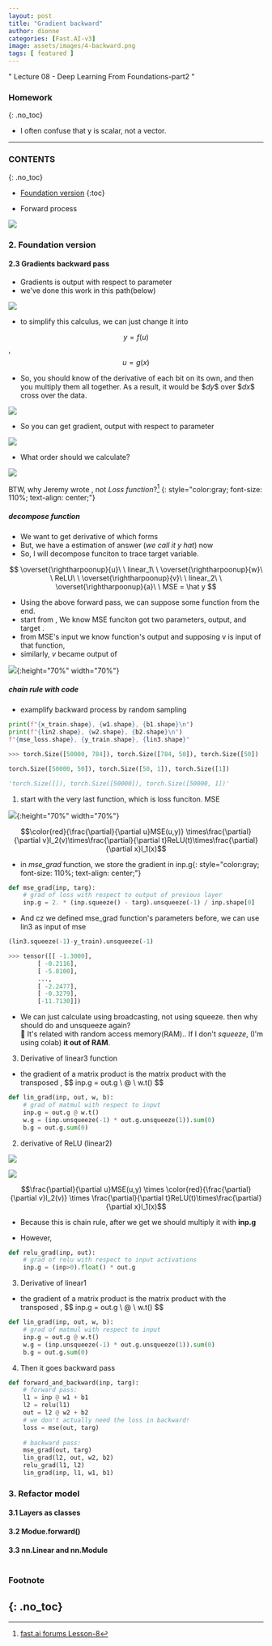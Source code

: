```yaml
---
layout: post
title: "Gradient backward"
author: dionne
categories: [Fast.AI-v3]
image: assets/images/4-backward.png
tags: [ featured ]
---
```



" Lecture 08 - Deep Learning From Foundations-part2 "

### Homework
{: .no_toc}

- I often confuse that y is scalar, not a vector.

---

### CONTENTS
{: .no_toc}

- [Foundation version](#foundation-version)
{:toc}

- Forward process

![](/assets/images/4-forward.png)

### 2. Foundation version

#### 2.3 Gradients backward pass

- Gradients is output with respect to parameter
- we've done this work in this path(below)

![](/assets/images/4-calculus.jpeg)

- to simplify this calculus, we can just change it into

$$ y=f(u) $$,
$$ u=g(x) $$

- So, you should know of the derivative of each bit on its own, and then you multiply them all together. As a result, it would be \$$dy$$ over \$$dx$$ cross over the data.

![](/assets/images/4-derivative.png)

- So you can get gradient, output with respect to parameter

![](/assets/images/4-chain_rule.png)

- What order should we calculate?

![](/assets/images/4-calculus.jpeg)

BTW, why Jeremy wrote <script type="math/tex">\hat y</script>, not *Loss function*?[^1]
{: style="color:gray; font-size: 110%; text-align: center;"}

##### decompose function

- We want to get derivative of <script type="math/tex"> w_1 </script> which forms <script type="math/tex">t=x_1 @ w_1 + b_1</script>
- But, we have a estimation of answer (*we call it y hat*) now
- So, I will decompose funciton to trace target variable.

$$ \overset{\rightharpoonup}{u}\ \ linear_1\ \ \overset{\rightharpoonup}{w}\ \ ReLU\ \ \overset{\rightharpoonup}{v}\ \ linear_2\ \ \overset{\rightharpoonup}{a}\ \ MSE = \hat y $$

- Using the above forward pass, we can suppose some function from the end.
- start from <script type="math/tex">  \hat y </script>, We know MSE funciton got two parameters, output, <script type="math/tex">u</script> and target <script type="math/tex">y</script>.
- from MSE's input we know <script type="math/tex">  linear_2</script> function's output and supposing v is input of that function, <script type="math/tex">linear_2(v) = u</script>
- similarly, *v* became output of <script type="math/tex">ReLU, ReLU(t) = v</script>


![](/assets/images/4-backward3.jpeg){:height="70%" width="70%"}


##### chain rule with code

- examplify backward process by random sampling

~~~python
print(f"{x_train.shape}, {w1.shape}, {b1.shape}\n")
print(f"{lin2.shape}, {w2.shape}, {b2.shape}\n")
f"{mse_loss.shape}, {y_train.shape}, {lin3.shape}"

>>> torch.Size([50000, 784]), torch.Size([784, 50]), torch.Size([50])

torch.Size([50000, 50]), torch.Size([50, 1]), torch.Size([1])

'torch.Size([]), torch.Size([50000]), torch.Size([50000, 1])'
~~~

1) start with the very last function, which is loss funciton. MSE

![](/assets/images/4-mse.jpeg){:height="70%" width="70%"}

$$\color{red}{\frac{\partial}{\partial u}MSE(u,y)} \times\frac{\partial}{\partial v}l_2(v)\times\frac{\partial}{\partial t}ReLU(t)\times\frac{\partial}{\partial x}l_1(x)$$

- in *mse_grad* function, we store the gradient in inp.g{: style="color:gray; font-size: 110%; text-align: center;"}

~~~python
def mse_grad(inp, targ):
    # grad of loss with respect to output of previous layer
    inp.g = 2. * (inp.squeeze() - targ).unsqueeze(-1) / inp.shape[0]
~~~

- And cz we defined mse_grad function's parameters before, we can use lin3 as input of mse

~~~python
(lin3.squeeze(-1)-y_train).unsqueeze(-1)

>>> tensor([[ -1.3000],
        [ -0.2116],
        [ -5.8100],
        ...,
        [ -2.2477],
        [ -0.3279],
        [-11.7130]])
~~~

- We can just calculate using broadcasting, not using squeeze. then why should do and unsqueeze again?<br />
🎯 It's related with random access memory(RAM).. If I don't *squeeze*, (I'm using colab) **it out of RAM**.

3) Derivative of linear3 function

- the gradient of a matrix product is the matrix product with the transposed , \$$ inp.g = out.g \  @  \ w.t() $$

~~~python
def lin_grad(inp, out, w, b):
    # grad of matmul with respect to input
    inp.g = out.g @ w.t()
    w.g = (inp.unsqueeze(-1) * out.g.unsqueeze(1)).sum(0)
    b.g = out.g.sum(0)
~~~


2) derivative of ReLU (linear2)

![](/assets/images/4-relu.png)

![](/assets/images/4-relugrad.png)

$$\frac{\partial}{\partial u}MSE(u,y) \times \color{red}{\frac{\partial}{\partial v}l_2(v)} \times \frac{\partial}{\partial t}ReLU(t)\times\frac{\partial}{\partial x}l_1(x)$$

- Because this is chain rule, after we get <script type="math/tex">\color{red}{\frac{\partial}{\partial v}l_2(v)}</script> we should multiply it with **inp.g**

- However, 

~~~python
def relu_grad(inp, out):
    # grad of relu with respect to input activations
    inp.g = (inp>0).float() * out.g
~~~

3) Derivative of linear1

- the gradient of a matrix product is the matrix product with the transposed , \$$ inp.g = out.g \  @  \ w.t() $$

~~~python
def lin_grad(inp, out, w, b):
    # grad of matmul with respect to input
    inp.g = out.g @ w.t()
    w.g = (inp.unsqueeze(-1) * out.g.unsqueeze(1)).sum(0)
    b.g = out.g.sum(0)
~~~

4) Then it goes backward pass

~~~python
def forward_and_backward(inp, targ):
    # forward pass:
    l1 = inp @ w1 + b1
    l2 = relu(l1)
    out = l2 @ w2 + b2
    # we don't actually need the loss in backward!
    loss = mse(out, targ)
    
    # backward pass:
    mse_grad(out, targ)
    lin_grad(l2, out, w2, b2)
    relu_grad(l1, l2)
    lin_grad(inp, l1, w1, b1)
~~~
 



### 3. Refactor model
#### 3.1 Layers as classes
#### 3.2 Modue.forward()
#### 3.3 nn.Linear and nn.Module


~~~python
~~~ 

### Footnote
{: .no_toc}
---
[^1]: [fast.ai forums Lesson-8](https://forums.fast.ai/t/lesson-8-2019-discussion-wiki/41323/433)
